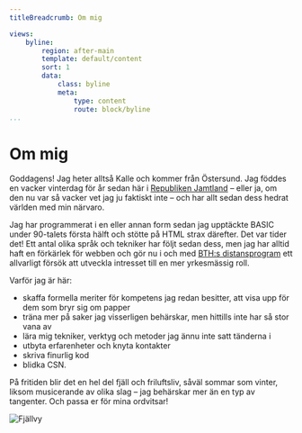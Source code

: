 ```yaml
---
titleBreadcrumb: Om mig

views:
    byline:
        region: after-main
        template: default/content
        sort: 1
        data:
            class: byline
            meta:
                type: content
                route: block/byline
...
```


Om mig
======

Goddagens! Jag heter alltså Kalle och kommer från Östersund. Jag föddes en vacker vinterdag för <script>document.write(new Date().getFullYear() - 1983);</script> år sedan här i 
[Republiken Jamtland](http://www.republikenjamtland.se/) – eller ja, om den nu var så vacker vet jag ju faktiskt inte – 
och har allt sedan dess hedrat världen med min närvaro.

Jag har programmerat i en eller annan form sedan jag upptäckte BASIC under 90-talets första hälft och stötte på HTML strax därefter. Det var tider det! 
Ett antal olika språk och tekniker har följt sedan dess, men jag har alltid haft en förkärlek för webben och gör nu i och med 
[BTH:s distansprogram](https://www.bth.se/distansutbildningar/webbprogrammering/) ett allvarligt försök att utveckla intresset till en mer yrkesmässig roll.

Varför jag är här:

* skaffa formella meriter för kompetens jag redan besitter, att visa upp för dem som bryr sig om papper
* träna mer på saker jag visserligen behärskar, men hittills inte har så stor vana av
* lära mig tekniker, verktyg och metoder jag ännu inte satt tänderna i
* utbyta erfarenheter och knyta kontakter
* skriva finurlig kod
* blidka CSN.

På fritiden blir det en hel del fjäll och friluftsliv, såväl sommar som vinter, liksom musicerande av olika slag – 
jag behärskar mer än en typ av tangenter. Och passa er för mina ordvitsar!

<img class="border" src="img/me.jpg" alt="Fjällvy">
